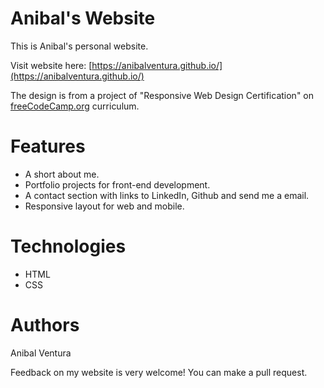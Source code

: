 # Anibal's Website

This is Anibal's personal website.

Visit website here: [https://anibalventura.github.io/](https://anibalventura.github.io/)

The design is from a project of "Responsive Web Design Certification" on [freeCodeCamp.org](https://www.freecodecamp.org/learn/) curriculum.

# Features

- A short about me.
- Portfolio projects for front-end development.
- A contact section with links to LinkedIn, Github and send me a email.
- Responsive layout for web and mobile.

# Technologies

- HTML
- CSS

# Authors

Anibal Ventura

Feedback on my website is very welcome! You can make a pull request.

